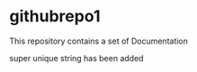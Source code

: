 githubrepo1
===========

This repository contains a set of Documentation

super unique string has been added
